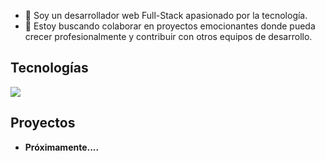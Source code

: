- 🌱 Soy un desarrollador web Full-Stack apasionado por la tecnología.
- 💬 Estoy buscando colaborar en proyectos emocionantes donde pueda crecer profesionalmente y contribuir con otros equipos de desarrollo.

## Tecnologías
<p align="left">
  <a href="#">
    <img src="https://skillicons.dev/icons?i=html,css,js,vue,react,mongo,mysql,php,cs,nodejs,python,express,net,tailwind,vite," />
  </a>
</p>

## Proyectos

- **Próximamente....**



